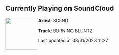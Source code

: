 ## Currently Playing on SoundCloud

[<img align="left" width="100" src="https://i1.sndcdn.com/artworks-i9o7RGaspyAQzXrC-K1ybyg-t500x500.jpg">](https://soundcloud.com/sc5nd/burning-bluntz)

**Artist**: SC5ND 

**Track**: BURNING BLUNTZ

Last updated at 08/31/2023 11:27
